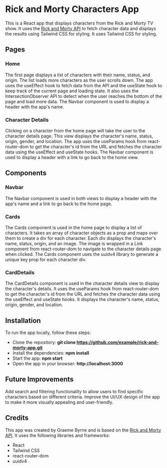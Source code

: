# Rick and Morty Characters App
This is a React app that displays characters from the Rick and Morty TV show. It uses the [Rick and Morty API](https://rickandmortyapi.com/) to fetch character data and displays the results using Tailwind CSS for styling. It uses Tailwind CSS for styling.

## Pages
### Home
The first page displays a list of characters with their name, status, and origin. The list loads more characters as the user scrolls down. The app uses the useEffect hook to fetch data from the API and the useState hook to keep track of the current page and loading state. It also uses the IntersectionObserver API to detect when the user reaches the bottom of the page and load more data. The Navbar component is used to display a header with the app's name.

### Character Details
Clicking on a character from the home page will take the user to the character details page. This view displays the character's name, status, origin, gender, and location. The app uses the useParams hook from react-router-dom to get the character's id from the URL and fetches the character data using the useEffect and useState hooks. The Navbar component is used to display a header with a link to go back to the home view.

## Components
### Navbar
The Navbar component is used in both views to display a header with the app's name and a link to go back to the home page.

### Cards
The Cards component is used in the home page to display a list of characters. It takes an array of character objects as a prop and maps over them to create a div for each character. Each div displays the character's name, status, origin, and an image. The image is wrapped in a Link component from react-router-dom to navigate to the character details page when clicked. The Cards component uses the uuidv4 library to generate a unique key prop for each character div.

### CardDetails
The CardDetails component is used in the character details view to display the character's details. It uses the useParams hook from react-router-dom to get the character's id from the URL and fetches the character data using the useEffect and useState hooks. It displays the character's name, status, origin, gender, and location.

## Installation
To run the app locally, follow these steps:

- Clone the repository: **git clone https://github.com/example/rick-and-morty-app.git**
- Install the dependencies: **npm install**
- Start the app: **npm start**
- Open the app in your browser: **http://localhost:3000**

## Future Improvements
Add search and filtering functionality to allow users to find specific characters based on different criteria.
Improve the UI/UX design of the app to make it more visually appealing and user-friendly.

## Credits
This app was created by Graeme Byrne and is based on the [Rick and Morty API](https://rickandmortyapi.com/). It uses the following libraries and frameworks:

- React
- Tailwind CSS
- react-router-dom
- uuidv4